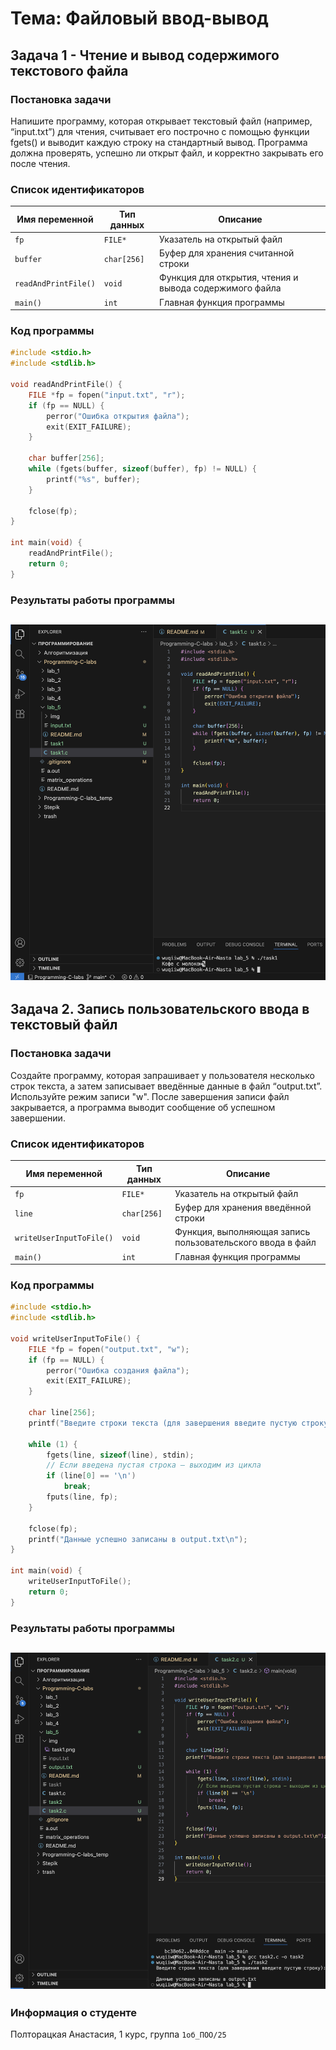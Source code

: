 # Тема: Файловый ввод-вывод
## Задача 1 - Чтение и вывод содержимого текстового файла

### Постановка задачи
Напишите программу, которая открывает текстовый файл (например, “input.txt”) для чтения, считывает его построчно с помощью функции fgets() и выводит каждую строку на стандартный вывод. Программа должна проверять,
успешно ли открыт файл, и корректно закрывать его после чтения.

### Список идентификаторов

| Имя переменной | Тип данных | Описание |
|----------------|-------------|-----------|
| `fp` | `FILE*` | Указатель на открытый файл |
| `buffer` | `char[256]` | Буфер для хранения считанной строки |
| `readAndPrintFile()` | `void` | Функция для открытия, чтения и вывода содержимого файла |
| `main()` | `int` | Главная функция программы |

### Код программы

```c
#include <stdio.h>
#include <stdlib.h>

void readAndPrintFile() {
    FILE *fp = fopen("input.txt", "r");
    if (fp == NULL) {
        perror("Ошибка открытия файла");
        exit(EXIT_FAILURE);
    }

    char buffer[256];
    while (fgets(buffer, sizeof(buffer), fp) != NULL) {
        printf("%s", buffer);
    }

    fclose(fp);
}

int main(void) {
    readAndPrintFile();
    return 0;
}
```

### Результаты работы программы  
![result 1](./img/task1.png)
--- 

## Задача 2. Запись пользовательского ввода в текстовый файл

### Постановка задачи
Создайте программу, которая запрашивает у пользователя несколько строк текста, а затем записывает введённые данные в файл “output.txt”. Используйте режим записи "w". После завершения записи файл закрывается, а программа
выводит сообщение об успешном завершении.

### Список идентификаторов

| Имя переменной | Тип данных | Описание |
|----------------|-------------|-----------|
| `fp` | `FILE*` | Указатель на открытый файл |
| `line` | `char[256]` | Буфер для хранения введённой строки |
| `writeUserInputToFile()` | `void` | Функция, выполняющая запись пользовательского ввода в файл |
| `main()` | `int` | Главная функция программы |

### Код программы

```c
#include <stdio.h>
#include <stdlib.h>

void writeUserInputToFile() {
    FILE *fp = fopen("output.txt", "w");
    if (fp == NULL) {
        perror("Ошибка создания файла");
        exit(EXIT_FAILURE);
    }

    char line[256];
    printf("Введите строки текста (для завершения введите пустую строку):\n");

    while (1) {
        fgets(line, sizeof(line), stdin);
        // Если введена пустая строка — выходим из цикла
        if (line[0] == '\n')
            break;
        fputs(line, fp);
    }

    fclose(fp);
    printf("Данные успешно записаны в output.txt\n");
}

int main(void) {
    writeUserInputToFile();
    return 0;
}
```

### Результаты работы программы  
![result 2](./img/task2.png)
---
### Информация о студенте  
Полторацкая Анастасия, 1 курс, группа `1об_ПОО/25`